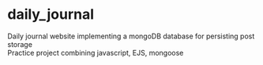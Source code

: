 # daily_journal
Daily journal website implementing a mongoDB database for persisting post storage <br>
Practice project combining javascript, EJS, mongoose
